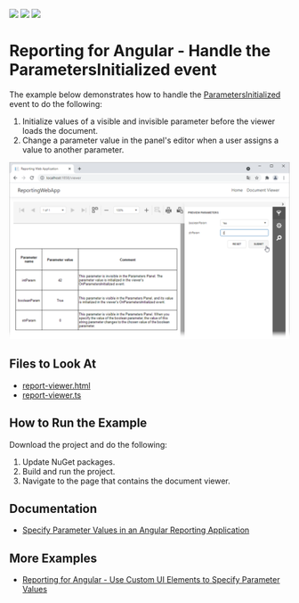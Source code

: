 <!-- default badges list -->
![](https://img.shields.io/endpoint?url=https://codecentral.devexpress.com/api/v1/VersionRange/411865030/2023.1)
[![](https://img.shields.io/badge/Open_in_DevExpress_Support_Center-FF7200?style=flat-square&logo=DevExpress&logoColor=white)](https://supportcenter.devexpress.com/ticket/details/T1034344)
[![](https://img.shields.io/badge/📖_How_to_use_DevExpress_Examples-e9f6fc?style=flat-square)](https://docs.devexpress.com/GeneralInformation/403183)
<!-- default badges end -->
# Reporting for Angular - Handle the ParametersInitialized event

The example below demonstrates how to handle the [ParametersInitialized](https://docs.devexpress.com/XtraReports/DevExpress.XtraReports.Web.WebDocumentViewerClientSideEvents.ParametersInitialized) event to do the following:

1. Initialize values of a visible and invisible parameter before the viewer loads the document.
2. Change a parameter value in the panel's editor when a user assigns a value to another parameter.

![](Images/reporting-angular-customize-parameter-panel.png)

<!-- default file list -->

## Files to Look At

- [report-viewer.html](CS/ReportingWebApp/ClientApp/src/app/reportviewer/report-viewer.html)
- [report-viewer.ts](CS/ReportingWebApp/ClientApp/src/app/reportviewer/report-viewer.ts)

<!-- default file list end -->

## How to Run the Example

Download the project and do the following:

1. Update NuGet packages.
2. Build and run the project.
3. Navigate to the page that contains the document viewer.

## Documentation

- [Specify Parameter Values in an Angular Reporting Application](https://docs.devexpress.com/XtraReports/401930)

## More Examples

- [Reporting for Angular - Use Custom UI Elements to Specify Parameter Values](https://github.com/DevExpress-Examples/angular-reporting-use-custom-ui-elements-to-specify-parameters)
